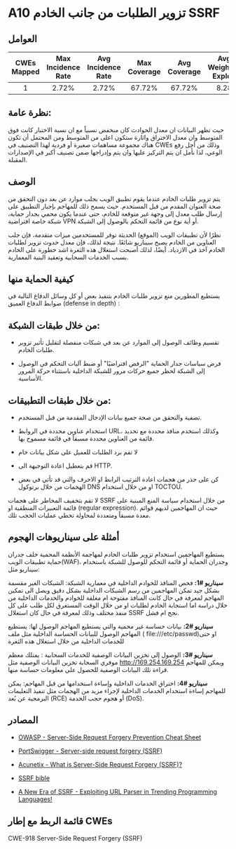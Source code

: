 # A10 تزوير الطلبات من جانب الخادم SSRF

## العوامل

| CWEs Mapped | Max Incidence Rate | Avg Incidence Rate | Max Coverage | Avg Coverage | Avg Weighted Exploit | Avg Weighted Impact | Total Occurrences | Total CVEs |
|:-------------:|:--------------------:|:--------------------:|:--------------:|:--------------:|:----------------------:|:---------------------:|:-------------------:|:------------:|
| 1           | 2.72%              | 2.72%              | 67.72%       | 67.72%       | 8.28                 | 6.72                | 9,503             | 385        |

## نظرة عامة:

حيث تظهر البيانات ان معدل الحوادث كان منخفض نسبياً مع ان نسبة الاختبار كانت فوق المتوسط وان معدل الاختراق واثارة ستكون اعلى من المتوسط 
ومن المحتمل أن تكون هناك مجموعة مساهمات صغيرة أو فردية لهذا التصنيف في CWEs وذلك من أجل رفع الوعي، لذا نأمل ان يتم التركيز عليها وان يتم وإدراجها ضمن تصنيف أكبر في الإصدارات المقبلة.

## الوصف 

يتم تزوير طلبات الخادم عندما يقوم تطبيق الويب بجلب موارد عن بعد دون التحقق من صحة العنوان المقدم من قبل المستخدم. حيث يسمح ذلك للمهاجم بإجبار التطبيق على إرسال طلب معدل إلى وجهة غير متوقعة للخادم، حتى عندما يكون محمي بجدار حماية، شبكة خاصة افتراضية VPN أو أية نوع من قائمة التحكم بالوصول إلى الشبكة.

نظرًا لأن تطبيقات الويب (الموقع) الحديثة توفر للمستخدمين ميزات متقدمة، فإن جلب العناوين من الخادم يصبح سيناريو شائعًا. نتيجة لذلك، فإن معدل حدوث تزوير لطلبات الخادم آخذ في الازدياد. أيضًا، لذلك أصبحت استغلال هذه الثغرة اشد خطورة على الخادم بسبب الخدمات السحابية وتعقيد البنية المعمارية.

## كيفية الحماية منها 

يستطيع المطورين منع تزوير طلبات الخادم بتنفيذ بعض أو كل وسائل الدفاع التالية في ضوابط الدفاع العميق (defense in depth) :
## **من خلال طبقات الشبكة:**

-   تقسيم وظائف الوصول إلى الموارد عن بعد في شبكات منفصلة لتقليل تأثير تزوير طلبات الخادم.

-   فرض سياسات جدار الحماية "الرفض افتراضيًا" أو ضبط آليات التحكم في الوصول إلى الشبكة لحظر جميع حركات مرور للشبكة الداخلية باستثناء حركة المرور الأساسية.

## **من خلال طبقات التطبيقات:**

-   تصفية والتحقق من صحة جميع بيانات الإدخال المقدمة من قبل المستخدم.

-   استخدام عناوين محددة في الروابط URL، وكذلك استخدم منافذ محددة مع تحديد قائمة من العناوين محددة مسبقاً في قائمة مسموح بها.

-   لا تقم برد الطلبات للعميل على شكل بيانات خام

-   قم بتعطيل اعادة التوجيهة الى HTTP.

-   كن على حذر من هجمات اعادة الترتيب الرابط او الاحرف والتي قد تأتي في بعض الهجمات من خلال برتوكول DNS او من خلال استخدام TOCTOU.

لا تقم بتخفيف المخاطر على هجمات SSRF من خلال استخدام سياسة المنع المبنية على قائمة التعبيرات المنطقية او (regular expression). حيث ان المهاجمين لديهم قوائم معدة مسبقاً ومتعددة لمحاولة تخطي عمليات الحجب تلك.

## أمثلة على سيناريوهات الهجوم

يستطيع المهاجمين استخدام تزوير طلبات الخادم لمهاجمة الأنظمة المحمية خلف جدران حماية تطبيقات الويب(WAF)، وجدران الحماية أو قائمة التحكم للوصول للشبكة باستخدام سيناريو مثل:

**سيناريو #1:** فحص المنافذ للخوادم الداخلية في معمارية الشبكة:
الشبكات الغير مقسمة بشكل جيد تمكن المهاجمين من رسم الشبكات الداخلية بشكل دقيق ويصل الى تمكين المهاجم لمعرفة في حال كانت المنافذ مفتوحة ام مغلقة للخوادم والخدمات الداخلية من خلال دراسة اما استجابة الخادم لطلبات او من خلال الوقت المستغرق لكل طلب على كل منفذ مختلف وذلك لمعرفة في حال كان استغلال SSRF نجح ام فشل.

**سيناريو #2:** بيانات حساسة غير محمية والتي يستطيع المهاجم الوصول لها:
يستطيع المهاجم الوصول للبيانات الحساسة الداخلية مثل ملف (  file:///etc/passwd)او حتى للخدمات الداخلية من خلال استغلال هذه الثغرة

**سيناريو #3:** الوصول إلى تخزين البيانات الوصفية للخدمات السحابية :
يمتلك معظم موفري السحابة تخزين البيانات الوصفية مثل http://169.254.169.254    ويمكن للمهاجم قراءة تلك البيانات الوصفية للحصول على معلومات حساسة منها.

**سيناريو #4:** اختراق الخدمات الداخلية وإساءة استخدامها من قبل المهاجم:
يمكن للمهاجم إساءة استخدام الخدمات الداخلية لإجراء مزيد من الهجمات مثل تنفيذ التعليمات البرمجية عن بُعد (RCE) أو هجوم حجب الخدمة (DoS).

## المصادر

-   [OWASP - Server-Side Request Forgery Prevention Cheat
    Sheet](https://cheatsheetseries.owasp.org/cheatsheets/Server_Side_Request_Forgery_Prevention_Cheat_Sheet.html)

-   [PortSwigger - Server-side request forgery
    (SSRF)](https://portswigger.net/web-security/ssrf)

-   [Acunetix - What is Server-Side Request Forgery
    (SSRF)?](https://www.acunetix.com/blog/articles/server-side-request-forgery-vulnerability/)

-   [SSRF
    bible](https://cheatsheetseries.owasp.org/assets/Server_Side_Request_Forgery_Prevention_Cheat_Sheet_SSRF_Bible.pdf)

-   [A New Era of SSRF - Exploiting URL Parser in Trending Programming
    Languages!](https://www.blackhat.com/docs/us-17/thursday/us-17-Tsai-A-New-Era-Of-SSRF-Exploiting-URL-Parser-In-Trending-Programming-Languages.pdf)

## قائمة الربط مع إطار CWEs

CWE-918 Server-Side Request Forgery (SSRF)
